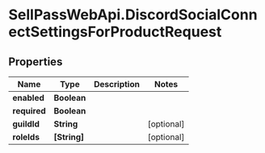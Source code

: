 # SellPassWebApi.DiscordSocialConnectSettingsForProductRequest

## Properties

Name | Type | Description | Notes
------------ | ------------- | ------------- | -------------
**enabled** | **Boolean** |  | 
**required** | **Boolean** |  | 
**guildId** | **String** |  | [optional] 
**roleIds** | **[String]** |  | [optional] 


